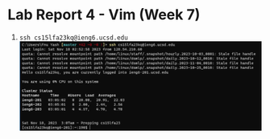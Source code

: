 # Lab Report 4 - Vim (Week 7)

1. `ssh cs15lfa23kq@ieng6.ucsd.edu`<enter>
![Image](https://github.com/fyash1010/cse15l-lab-reports/blob/main/img14.png)
